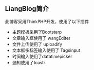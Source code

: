## LiangBlog简介

此博客采用ThinkPHP开发，使用了以下插件

* 主题模板采用了Bootstarp 
* 文章输入框使用了 wangEditer
* 文件上传使用了 uploadify
* 文本框多标签输入使用了 Tagsinput
* 时间输入使用了datatimepicker
* 通知使用了toastr
